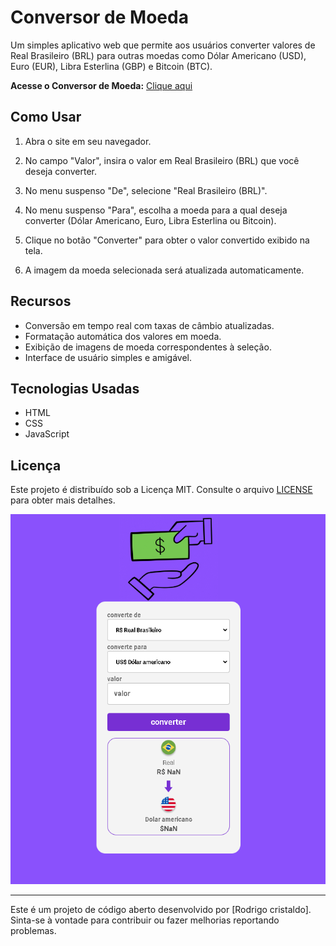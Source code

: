 # Conversor de Moeda



Um simples aplicativo web que permite aos usuários converter valores de Real Brasileiro (BRL) para outras moedas como Dólar Americano (USD), Euro (EUR), Libra Esterlina (GBP) e Bitcoin (BTC).

**Acesse o Conversor de Moeda:** [Clique aqui](https://rodrigo2910b.github.io/-Currency-converter/)


## Como Usar

1. Abra o site em seu navegador.

2. No campo "Valor", insira o valor em Real Brasileiro (BRL) que você deseja converter.

3. No menu suspenso "De", selecione "Real Brasileiro (BRL)".

4. No menu suspenso "Para", escolha a moeda para a qual deseja converter (Dólar Americano, Euro, Libra Esterlina ou Bitcoin).

5. Clique no botão "Converter" para obter o valor convertido exibido na tela.

6. A imagem da moeda selecionada será atualizada automaticamente.

## Recursos

- Conversão em tempo real com taxas de câmbio atualizadas.
- Formatação automática dos valores em moeda.
- Exibição de imagens de moeda correspondentes à seleção.
- Interface de usuário simples e amigável.

## Tecnologias Usadas

- HTML
- CSS
- JavaScript

## Licença

Este projeto é distribuído sob a Licença MIT. Consulte o arquivo [LICENSE](LICENSE) para obter mais detalhes.


<img src="https://github.com/Rodrigo2910b/-Currency-converter/blob/master/assents/currency-converte.png?raw=true"/>

---

Este é um projeto de código aberto desenvolvido por [Rodrigo cristaldo]. Sinta-se à vontade para contribuir ou fazer melhorias reportando problemas.
